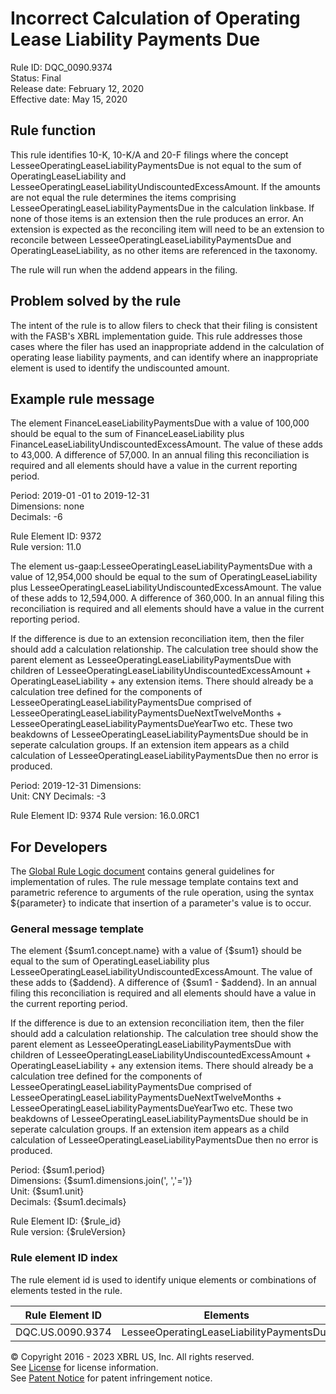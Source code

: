 # Incorrect Calculation of Operating Lease Liability Payments Due  
Rule ID: DQC_0090.9374  
Status: Final  
Release date: February 12, 2020  
Effective date: May 15, 2020  

## Rule function  
This rule identifies 10-K, 10-K/A and 20-F filings where the concept LesseeOperatingLeaseLiabilityPaymentsDue is not equal to the sum of OperatingLeaseLiability and LesseeOperatingLeaseLiabilityUndiscountedExcessAmount. If the amounts are not equal the rule determines the items comprising LesseeOperatingLeaseLiabilityPaymentsDue in the calculation linkbase. If none of those items is an extension then the rule produces an error. An extension is expected as the reconciling item will need to be an extension to reconcile between LesseeOperatingLeaseLiabilityPaymentsDue and OperatingLeaseLiability, as no other items are referenced in the taxonomy. 

The rule will run when the addend appears in the filing.  

## Problem solved by the rule  
The intent of the rule is to allow filers to check that their filing is consistent with the  FASB's XBRL implementation  guide.  This rule addresses those cases where the filer has used an inappropriate addend in the calculation of operating lease liability payments, and can identify where an inappropriate element is used to identify the undiscounted amount.  

## Example rule message  
The element FinanceLeaseLiabilityPaymentsDue with a value of 100,000 should be equal to the sum of FinanceLeaseLiability plus FinanceLeaseLiabilityUndiscountedExcessAmount. The value of these adds to 43,000.  A difference of 57,000. In an annual filing this reconciliation is required and all elements should have a value in the current reporting period.  

Period: 2019-01 -01 to 2019-12-31  
Dimensions: none  
Decimals: -6  

Rule Element ID: 9372  
Rule version: 11.0  

The element us-gaap:LesseeOperatingLeaseLiabilityPaymentsDue with a value of 12,954,000 should be equal to the sum of OperatingLeaseLiability plus LesseeOperatingLeaseLiabilityUndiscountedExcessAmount. The value of these adds to 12,594,000.  A difference of 360,000. In an annual filing this reconciliation is required and all elements should have a value in the current reporting period.

If the difference is due to an extension reconciliation item, then the filer should add a calculation relationship. The calculation tree should show the parent element as LesseeOperatingLeaseLiabilityPaymentsDue with children of LesseeOperatingLeaseLiabilityUndiscountedExcessAmount + OperatingLeaseLiability + any extension items. There should already be a calculation tree defined for the components of LesseeOperatingLeaseLiabilityPaymentsDue comprised of LesseeOperatingLeaseLiabilityPaymentsDueNextTwelveMonths +  LesseeOperatingLeaseLiabilityPaymentsDueYearTwo etc.  These two beakdowns of LesseeOperatingLeaseLiabilityPaymentsDue should be in seperate calculation groups. If an extension item appears as a child calculation of LesseeOperatingLeaseLiabilityPaymentsDue then no error is produced.
 
Period: 2019-12-31
Dimensions:  
Unit: CNY
Decimals: -3

Rule Element ID: 9374
Rule version: 16.0.0RC1

## For Developers  
The [Global Rule Logic document](https://github.com/DataQualityCommittee/dqc_us_rules/blob/master/docs/GlobalRuleLogic.md) contains general guidelines for implementation of rules. The rule message template contains text and parametric reference to arguments of the rule operation, using the syntax ${parameter} to indicate that insertion of a parameter's value is to occur. 
  
### General message template  
The element {$sum1.concept.name} with a value of {$sum1} should be equal to the sum of OperatingLeaseLiability plus LesseeOperatingLeaseLiabilityUndiscountedExcessAmount. The value of these adds to {$addend}.  A difference of {$sum1 - $addend}. In an annual filing this reconciliation is required and all elements should have a value in the current reporting period.

If the difference is due to an extension reconciliation item, then the filer should add a calculation relationship. The calculation tree should show the parent element as LesseeOperatingLeaseLiabilityPaymentsDue with children of LesseeOperatingLeaseLiabilityUndiscountedExcessAmount + OperatingLeaseLiability + any extension items. There should already be a calculation tree defined for the components of LesseeOperatingLeaseLiabilityPaymentsDue comprised of LesseeOperatingLeaseLiabilityPaymentsDueNextTwelveMonths +  LesseeOperatingLeaseLiabilityPaymentsDueYearTwo etc.  These two beakdowns of LesseeOperatingLeaseLiabilityPaymentsDue should be in seperate calculation groups. If an extension item appears as a child calculation of LesseeOperatingLeaseLiabilityPaymentsDue then no error is produced.  

Period: {$sum1.period}  
Dimensions: {$sum1.dimensions.join(', ','=')}  
Unit: {$sum1.unit}  
Decimals: {$sum1.decimals}  

Rule Element ID: {$rule_id}  
Rule version: {$ruleVersion}  

### Rule element ID index  
The rule element id is used to identify unique elements or combinations of elements tested in the rule. 
  
|Rule Element ID|Elements|  
|--------|--------|  
|DQC.US.0090.9374|LesseeOperatingLeaseLiabilityPaymentsDue|  

© Copyright 2016 - 2023 XBRL US, Inc. All rights reserved.   
See [License](https://xbrl.us/dqc-license) for license information.  
See [Patent Notice](https://xbrl.us/dqc-patent) for patent infringement notice.  
